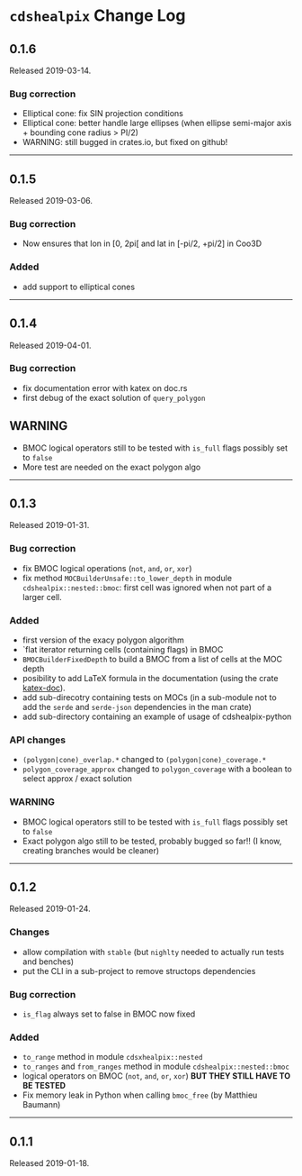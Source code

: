 # `cdshealpix` Change Log


## 0.1.6

Released 2019-03-14.

### Bug correction

* Elliptical cone: fix SIN projection conditions
* Elliptical cone: better handle large ellipses (when ellipse semi-major axis + bounding cone radius > PI/2)
* WARNING: still bugged in crates.io, but fixed on github!

--------------------------------------------------------------------------------


## 0.1.5

Released 2019-03-06.


### Bug correction

* Now ensures that lon in [0, 2pi[ and lat in [-pi/2, +pi/2] in Coo3D

### Added

* add support to elliptical cones


--------------------------------------------------------------------------------


## 0.1.4

Released 2019-04-01.

### Bug correction

* fix documentation error with katex on doc.rs
* first debug of the exact solution of `query_polygon`

## WARNING

* BMOC logical operators still to be tested with `is_full` flags possibly set to `false`
* More test are needed on the exact polygon algo

--------------------------------------------------------------------------------

## 0.1.3

Released 2019-01-31.

### Bug correction

* fix BMOC logical operations (`not`, `and`, `or`, `xor`)
* fix method `MOCBuilderUnsafe::to_lower_depth` in module `cdshealpix::nested::bmoc`: first cell was ignored when not part of a larger cell.

### Added

* first version of the exacy polygon algorithm
* `flat iterator returning cells (containing flags) in  BMOC
* `BMOCBuilderFixedDepth` to build a BMOC from a list of cells at the MOC depth
* posibility to add LaTeX formula in the documentation (using the crate [katex-doc](https://crates.io/crates/katex-doc)).
* add sub-direcotry containing tests on MOCs (in a sub-module not to add the
  `serde` and `serde-json` dependencies in the man crate) 
* add sub-directory containing an example of usage of cdshealpix-python

### API changes

* `(polygon|cone)_overlap.*` changed to `(polygon|cone)_coverage.*`
* `polygon_coverage_approx` changed to `polygon_coverage` with a boolean to select approx / exact solution

### WARNING

* BMOC logical operators still to be tested with `is_full` flags possibly set to `false`
* Exact polygon algo still to be tested, probably bugged so far!! (I know, creating branches would be cleaner)

--------------------------------------------------------------------------------

## 0.1.2

Released 2019-01-24.

### Changes

* allow compilation with `stable` (but `nighlty` needed to actually run tests and benches)
* put the CLI in a sub-project to remove structops dependencies

### Bug correction

* `is_flag` always set to false in BMOC now fixed

### Added

* `to_range` method in module `cdsxhealpix::nested`
* `to_ranges` and `from_ranges` method in module `cdshealpix::nested::bmoc`
* logical operators on BMOC (`not`, `and`, `or`, `xor`)  **BUT THEY STILL HAVE TO BE TESTED**
* Fix memory leak in Python when calling `bmoc_free` (by Matthieu Baumann)

--------------------------------------------------------------------------------

## 0.1.1

Released 2019-01-18.


